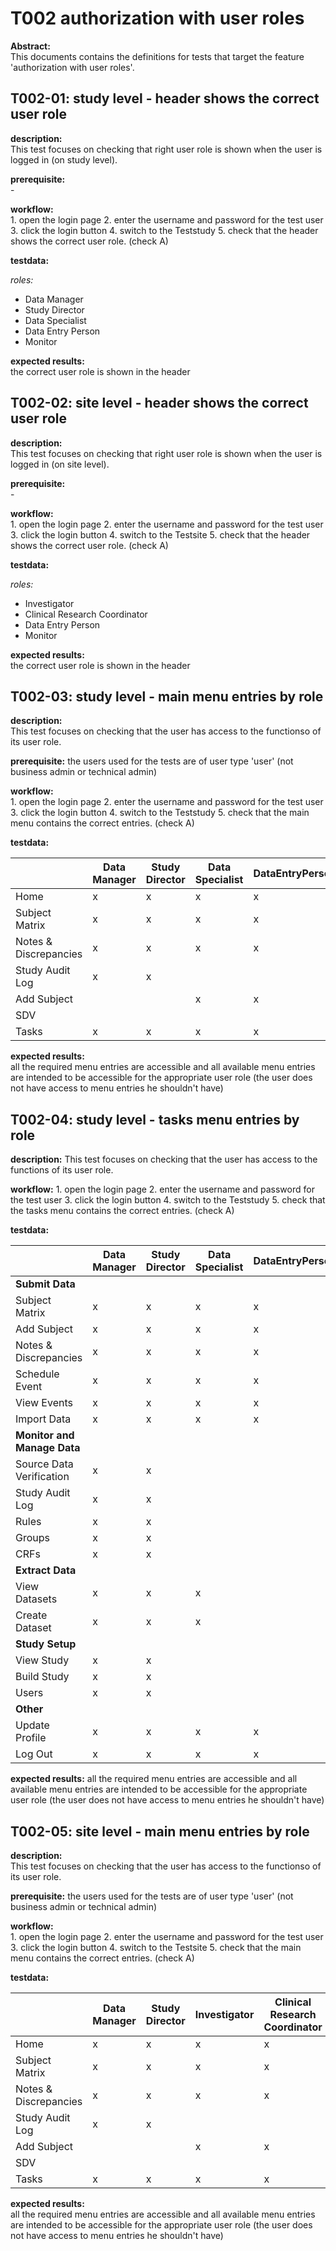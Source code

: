 # T002 authorization with user roles

**Abstract:**  
This documents contains the definitions for tests that target the feature 'authorization with user roles'.

## T002-01: study level - header shows the correct user role

**description:**  
This test focuses on checking that right user role is shown when the user is logged in (on study level).

**prerequisite:**  
\-

**workflow:**  
    1. open the login page
    2. enter the username and password for the test user
    3. click the login button
    4. switch to the Teststudy
    5. check that the header shows the correct user role. (check A)

**testdata:**

*roles:*  
* Data Manager
* Study Director
* Data Specialist
* Data Entry Person 
* Monitor

**expected results:**  
the correct user role is shown in the header

## T002-02: site level - header shows the correct user role

**description:**  
This test focuses on checking that right user role is shown when the user is logged in (on site level).

**prerequisite:**  
\-

**workflow:**  
    1. open the login page
    2. enter the username and password for the test user
    3. click the login button
    4. switch to the Testsite
    5. check that the header shows the correct user role. (check A)

**testdata:**

*roles:*  
* Investigator
* Clinical Research Coordinator
* Data Entry Person 
* Monitor

**expected results:**  
the correct user role is shown in the header

## T002-03: study level - main menu entries by role
**description:**  
This test focuses on checking that the user has access to the functionso of its user role.

**prerequisite:**
the users used for the tests are of user type 'user' (not business admin or technical admin)

**workflow:**  
    1. open the login page
    2. enter the username and password for the test user
    3. click the login button
    4. switch to the Teststudy
    5. check that the main menu contains the correct entries. (check A)

**testdata:**

|    | Data Manager | Study Director | Data Specialist | DataEntryPerson | Monitor |
|--- | ------------ | -------------- | --------------- | --------------- | ------- |
| Home | x | x | x | x | x |
| Subject Matrix | x | x | x | x | x |
| Notes & Discrepancies | x | x | x | x | x |
| Study Audit Log | x | x | | | |
| Add Subject | | | x | x | |
| SDV | | | | | x |
| Tasks | x | x | x | x | x |

**expected results:**  
all the required menu entries are accessible and all available menu entries are intended to be accessible for the appropriate user role (the user does not have access to menu entries he shouldn't have)

## T002-04: study level - tasks menu entries by role
**description:**
This test focuses on checking that the user has access to the functions of its user role.

**workflow:**
    1. open the login page
    2. enter the username and password for the test user
    3. click the login button
    4. switch to the Teststudy
    5. check that the tasks menu contains the correct entries. (check A)

**testdata:**

|    | Data Manager | Study Director | Data Specialist | DataEntryPerson | Monitor |
|--- | ------------ | -------------- | --------------- | --------------- | ------- |
| **Submit Data** | | | | | |
| Subject Matrix | x | x | x | x | |
| Add Subject | x | x | x | x | |
| Notes & Discrepancies | x | x | x | x | |
| Schedule Event | x | x | x | x | |
| View Events | x | x | x | x | |
| Import Data | x | x | x | x | |
| **Monitor and Manage Data** | | | | | |
| Source Data Verification | x | x | | | x |
| Study Audit Log | x | x | | | x |
| Rules | x | x | | | x |
| Groups | x | x | | | x |
| CRFs | x | x | | | x |
| **Extract Data** | | | | | |
| View Datasets | x | x | x | | x |
| Create Dataset | x | x | x | | x |
| **Study Setup** | | | | | |
| View Study | x | x | | | |
| Build Study | x | x | | | |
| Users | x | x | | | |
| **Other** | | | | | |
| Update Profile | x | x | x | x | x |
| Log Out | x | x | x | x | x |

**expected results:**
all the required menu entries are accessible and all available menu entries are intended to be accessible for the appropriate user role (the user does not have access to menu entries he shouldn't have)

## T002-05: site level - main menu entries by role
**description:**  
This test focuses on checking that the user has access to the functionso of its user role.

**prerequisite:**
the users used for the tests are of user type 'user' (not business admin or technical admin)

**workflow:**  
    1. open the login page
    2. enter the username and password for the test user
    3. click the login button
    4. switch to the Testsite
    5. check that the main menu contains the correct entries. (check A)

**testdata:**

|    | Data Manager | Study Director | Investigator | Clinical Research Coordinator | Monitor |
|--- | ------------ | -------------- | ------------ | ----------------------------- | ------- |
| Home | x | x | x | x | x |
| Subject Matrix | x | x | x | x | x |
| Notes & Discrepancies | x | x | x | x | x |
| Study Audit Log | x | x | | | |
| Add Subject | | | x | x | |
| SDV | | | | | x |
| Tasks | x | x | x | x | x |

**expected results:**  
all the required menu entries are accessible and all available menu entries are intended to be accessible for the appropriate user role (the user does not have access to menu entries he shouldn't have)
